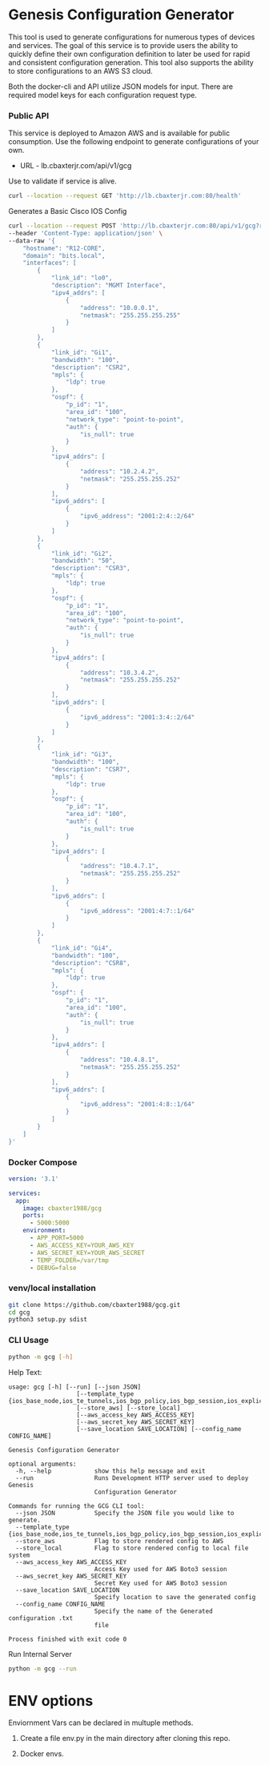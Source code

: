 # Genesis Configuration Generator

This tool is used to generate configurations for numerous types of devices and services. The goal of this service is to
provide users the ability to quickly define their own configuration definition to later be used for rapid and consistent
configuration generation. This tool also supports the ability to store configurations to an AWS S3 cloud. 


Both the docker-cli and API utilize JSON models for input.  There are required model keys for each configuration request type. 

### Public API 
This service is deployed to Amazon AWS and is available for public consumption. Use the following endpoint to generate
configurations of your own. 

- URL - lb.cbaxterjr.com/api/v1/gcg

Use to validate if service is alive.
```bash
curl --location --request GET 'http://lb.cbaxterjr.com:80/health'
```

Generates a Basic Cisco IOS Config
```bash
curl --location --request POST 'http://lb.cbaxterjr.com:80/api/v1/gcg?return_type=text&name=R1-CORE&store_aws=false&lab_name=NOC_A_LAB&template_type=ios_base_node' \
--header 'Content-Type: application/json' \
--data-raw '{
    "hostname": "R12-CORE",
    "domain": "bits.local",
    "interfaces": [
        {
            "link_id": "lo0",
            "description": "MGMT Interface",
            "ipv4_addrs": [
                {
                    "address": "10.0.0.1",
                    "netmask": "255.255.255.255"
                }
            ]
        },
        {
            "link_id": "Gi1",
            "bandwidth": "100",
            "description": "CSR2",
            "mpls": {
                "ldp": true
            },
            "ospf": {
                "p_id": "1",
                "area_id": "100",
                "network_type": "point-to-point",
                "auth": {
                    "is_null": true
                }
            },
            "ipv4_addrs": [
                {
                    "address": "10.2.4.2",
                    "netmask": "255.255.255.252"
                }
            ],
            "ipv6_addrs": [
                {
                    "ipv6_address": "2001:2:4::2/64"
                }
            ]
        },
        {
            "link_id": "Gi2",
            "bandwidth": "50",
            "description": "CSR3",
            "mpls": {
                "ldp": true
            },
            "ospf": {
                "p_id": "1",
                "area_id": "100",
                "network_type": "point-to-point",
                "auth": {
                    "is_null": true
                }
            },
            "ipv4_addrs": [
                {
                    "address": "10.3.4.2",
                    "netmask": "255.255.255.252"
                }
            ],
            "ipv6_addrs": [
                {
                    "ipv6_address": "2001:3:4::2/64"
                }
            ]
        },
        {
            "link_id": "Gi3",
            "bandwidth": "100",
            "description": "CSR7",
            "mpls": {
                "ldp": true
            },
            "ospf": {
                "p_id": "1",
                "area_id": "100",
                "auth": {
                    "is_null": true
                }
            },
            "ipv4_addrs": [
                {
                    "address": "10.4.7.1",
                    "netmask": "255.255.255.252"
                }
            ],
            "ipv6_addrs": [
                {
                    "ipv6_address": "2001:4:7::1/64"
                }
            ]
        },
        {
            "link_id": "Gi4",
            "bandwidth": "100",
            "description": "CSR8",
            "mpls": {
                "ldp": true
            },
            "ospf": {
                "p_id": "1",
                "area_id": "100",
                "auth": {
                    "is_null": true
                }
            },
            "ipv4_addrs": [
                {
                    "address": "10.4.8.1",
                    "netmask": "255.255.255.252"
                }
            ],
            "ipv6_addrs": [
                {
                    "ipv6_address": "2001:4:8::1/64"
                }
            ]
        }
    ]
}'
```

### Docker Compose 
```yaml
version: '3.1'

services:
  app:
    image: cbaxter1988/gcg
    ports:
      - 5000:5000
    environment:
      - APP_PORT=5000
      - AWS_ACCESS_KEY=YOUR_AWS_KEY
      - AWS_SECRET_KEY=YOUR_AWS_SECRET
      - TEMP_FOLDER=/var/tmp
      - DEBUG=false
```

### venv/local installation 
```bash
git clone https://github.com/cbaxter1988/gcg.git
cd gcg
python3 setup.py sdist
```


### CLI Usage 
```bash
python -m gcg [-h]
```

Help Text:
```text
usage: gcg [-h] [--run] [--json JSON]
                   [--template_type {ios_base_node,ios_te_tunnels,ios_bgp_policy,ios_bgp_session,ios_explicit_path,ios_vpls,ios_evpn,xr_base_config,linux_netplan_base}]
                   [--store_aws] [--store_local]
                   [--aws_access_key AWS_ACCESS_KEY]
                   [--aws_secret_key AWS_SECRET_KEY]
                   [--save_location SAVE_LOCATION] [--config_name CONFIG_NAME]

Genesis Configuration Generator

optional arguments:
  -h, --help            show this help message and exit
  --run                 Runs Development HTTP server used to deploy Genesis
                        Configuration Generator

Commands for running the GCG CLI tool:
  --json JSON           Specify the JSON file you would like to generate.
  --template_type {ios_base_node,ios_te_tunnels,ios_bgp_policy,ios_bgp_session,ios_explicit_path,ios_vpls,ios_evpn,xr_base_config,linux_netplan_base}
  --store_aws           Flag to store rendered config to AWS
  --store_local         Flag to store rendered config to local file system
  --aws_access_key AWS_ACCESS_KEY
                        Access Key used for AWS Boto3 session
  --aws_secret_key AWS_SECRET_KEY
                        Secret Key used for AWS Boto3 session
  --save_location SAVE_LOCATION
                        Specify location to save the generated config
  --config_name CONFIG_NAME
                        Specify the name of the Generated configuration .txt
                        file

Process finished with exit code 0
```

Run Internal Server
```bash
python -m gcg --run 
```

# ENV options
Enviornment Vars can be declared in multuple methods. 

1. Create a file env.py in the main directory after cloning this repo. 


  
2. Docker envs.  
